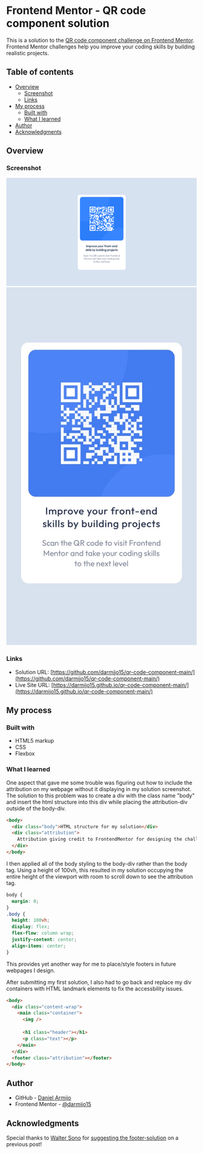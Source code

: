 # Frontend Mentor - QR code component solution

This is a solution to the [QR code component challenge on Frontend Mentor](https://www.frontendmentor.io/challenges/qr-code-component-iux_sIO_H). Frontend Mentor challenges help you improve your coding skills by building realistic projects.

## Table of contents

- [Overview](#overview)
  - [Screenshot](#screenshot)
  - [Links](#links)
- [My process](#my-process)
  - [Built with](#built-with)
  - [What I learned](#what-i-learned)
- [Author](#author)
- [Acknowledgments](#acknowledgments)

## Overview

### Screenshot

![desktop screenshot of my QR-code solution](/solution_Screenshots/desktop-screenshot.png)
![mobile screenshot of my QR-code solution](/solution_Screenshots/mobile-screenshot.JPEG)

### Links

- Solution URL: [https://github.com/darmijo15/qr-code-component-main/](https://github.com/darmijo15/qr-code-component-main/)
- Live Site URL: [https://darmijo15.github.io/qr-code-component-main/](https://darmijo15.github.io/qr-code-component-main/)

## My process

### Built with

- HTML5 markup
- CSS
- Flexbox

### What I learned

One aspect that gave me some trouble was figuring out how to include the attribution on my webpage without it displaying in my solution screenshot. The solution to this problem was to create a div with the class name "body" and insert the html structure into this div while placing the attribution-div outside of the body-div.

```html
<body>
  <div class="body">HTML structure for my solution</div>
  <div class="attribution">
    Attribution giving credit to FrontendMentor for designing the challenge.
  </div>
</body>
```

I then applied all of the body styling to the body-div rather than the body tag. Using a height of 100vh, this resulted in my solution occupying the entire height of the viewport with room to scroll down to see the attribution tag.

```css
body {
  margin: 0;
}
.body {
  height: 100vh;
  display: flex;
  flex-flow: column wrap;
  justify-content: center;
  align-items: center;
}
```

This provides yet another way for me to place/style footers in future webpages I design.

After submitting my first solution, I also had to go back and replace my div containers with HTML landmark elements to fix the accessbility issues.

```html
<body>
  <div class="content-wrap">
    <main class="container">
      <img />

      <h1 class="header"></h1>
      <p class="text"></p>
    </main>
  </div>
  <footer class="attribution"></footer>
</body>
```

## Author

- GitHub - [Daniel Armijo](https://github.com/darmijo15/)
- Frontend Mentor - [@darmijo15](https://www.frontendmentor.io/profile/darmijo15)

## Acknowledgments

Special thanks to [Walter Sono](https://www.frontendmentor.io/profile/waltersono) for [suggesting the footer-solution](https://www.frontendmentor.io/solutions/flexbox-solution-8LbxpifYr) on a previous post!
